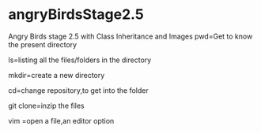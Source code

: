 # angryBirdsStage2.5
Angry Birds stage 2.5 with Class Inheritance and Images
pwd=Get to know the present directory 

ls=listing all the files/folders in the directory

mkdir=create a new directory

cd=change repository,to get into the folder

git clone=inzip the files

vim =open a file,an editor option


